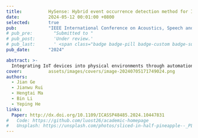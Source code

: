 ```yaml
---
title:          HySense: Hybrid event occurrence detection method for IoT devices
date:           2024-05-12 00:01:00 +0800
selected:       true
pub:            "IEEE International Conference on Acoustics, Speech and Signal Processing (ICASSP)"
# pub_pre:        "Submitted to "
# pub_post:       'Under review.'
# pub_last:       ' <span class="badge badge-pill badge-custom badge-success">Spotlight</span>'
pub_date:       "2024"

abstract: >-
  Integrating IoT devices into physical environments through automation can result in device state inconsistency (DSI) anomalies. These anomalies can be caused by malicious attacks or device malfunctions, making it crucial to detect them for the security and reliability of IoT systems. Physical fingerprint-based verification methods have proven effective in detecting these anomalies by verifying whether the device state changes have physically occurred. However, these methods have limitations when there is no event notification. We propose a hybrid event occurrence detection method called HySense to address this issue. This method uses timefrequency (TF) analysis to locate events in the time domain and identifies real events from noise by spectrum analysis. To evaluate the performance of HySense, we used a real-world power signal dataset called PLAID, which contains 1170 events from 12 different appliances. Our experimental results demonstrate that HySense enhances detection performance with minimal computational overhead.
cover:          assets/images/covers/image-20240705171749024.png
authors:
  - Jian Ge
  - Jianwu Rui
  - Hengtai Ma
  - Bin Li
  - Yeping He
links:
  Paper: http://dx.doi.org/10.1109/ICASSP48485.2024.10447831
#   Code: https://github.com/luost26/academic-homepage
#   Unsplash: https://unsplash.com/photos/sliced-in-half-pineapple--_PLJZmHZzk
---
```

